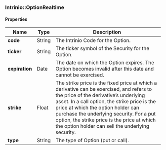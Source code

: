 

[//]: # (CLASS:Intrinio::OptionRealtime)

[//]: # (KIND:object)

### Intrinio::OptionRealtime

#### Properties

[//]: # (START_DEFINITION)

Name | Type | Description
------------ | ------------- | -------------
**code** | String | The Intrinio Code for the Option. &nbsp;
**ticker** | String | The ticker symbol of the Security for the Option. &nbsp;
**expiration** | Date | The date on which the Option expires. The Option becomes invalid after this date and cannot be exercised. &nbsp;
**strike** | Float | The strike price is the fixed price at which a derivative can be exercised, and refers to the price of the derivative’s underlying asset.  In a call option, the strike price is the price at which the option holder can purchase the underlying security.  For a put option, the strike price is the price at which the option holder can sell the underlying security. &nbsp;
**type** | String | The type of Option (put or call). &nbsp;

[//]: # (END_DEFINITION)



